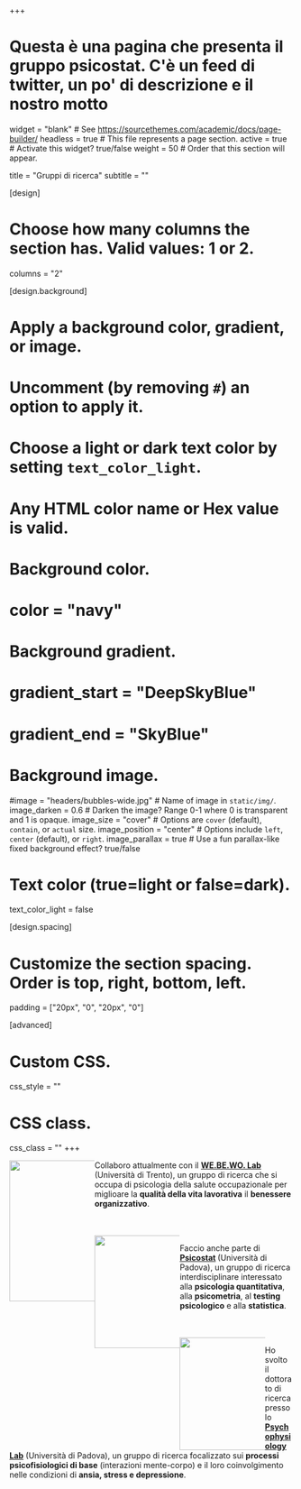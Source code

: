 +++
# Questa è una pagina che presenta il gruppo psicostat. C'è un feed di twitter, un po' di descrizione e il nostro motto

widget = "blank"  # See https://sourcethemes.com/academic/docs/page-builder/
headless = true  # This file represents a page section.
active = true  # Activate this widget? true/false
weight = 50  # Order that this section will appear.

title = "Gruppi di ricerca"
subtitle = ""

[design]
  # Choose how many columns the section has. Valid values: 1 or 2.
  columns = "2"

[design.background]
  # Apply a background color, gradient, or image.
  #   Uncomment (by removing `#`) an option to apply it.
  #   Choose a light or dark text color by setting `text_color_light`.
  #   Any HTML color name or Hex value is valid.

  # Background color.
  # color = "navy"
  
  # Background gradient.
  # gradient_start = "DeepSkyBlue"
  # gradient_end = "SkyBlue"
  
  # Background image.
  #image = "headers/bubbles-wide.jpg"  # Name of image in `static/img/`.
  image_darken = 0.6  # Darken the image? Range 0-1 where 0 is transparent and 1 is opaque.
  image_size = "cover"  #  Options are `cover` (default), `contain`, or `actual` size.
  image_position = "center"  # Options include `left`, `center` (default), or `right`.
  image_parallax = true  # Use a fun parallax-like fixed background effect? true/false

  # Text color (true=light or false=dark).
  text_color_light = false

[design.spacing]
  # Customize the section spacing. Order is top, right, bottom, left.
  padding = ["20px", "0", "20px", "0"]

[advanced]
 # Custom CSS. 
 css_style = ""
 
 # CSS class.
 css_class = ""
+++

<div style="float: left; width: 30%;">
  <img class= logo src="img/webewo_logo.png" width="250" align="middle">
</div>

Collaboro attualmente con il <b> [WE.BE.WO. Lab](https://www.cogsci.unitn.it/713/webewo-lab-well-being-at-work-lab) </b> (Università di Trento), un gruppo di ricerca che si occupa di psicologia della salute occupazionale per miglioare la **qualità della vita lavorativa** il **benessere organizzativo**.

<br>
<br>

<div style="float: left; width: 30%;">
  <img class= logo src="img/Psicostat_hexagon.svg" width="200" align="middle">
</div>

Faccio anche parte di <b> [Psicostat](https://psicostat.dpss.psy.unipd.it/) </b> (Università di Padova), un gruppo di ricerca interdisciplinare interessato alla **psicologia quantitativa**, alla **psicometria**, al **testing psicologico** e alla **statistica**.

<br>
<br>

<div style="float: left; width: 30%;">
<img class= logo src="img/logo_psyphyLab.svg" width="200" align="middle">
</div>

Ho svolto il dottorato di ricerca presso lo <b>[Psychophysiology Lab](https://dpg.unipd.it/en/psyphylab)</b> (Università di Padova), un gruppo di ricerca focalizzato sui **processi psicofisiologici di base** (interazioni mente-corpo) e il loro coinvolgimento nelle condizioni di **ansia, stress e depressione**.